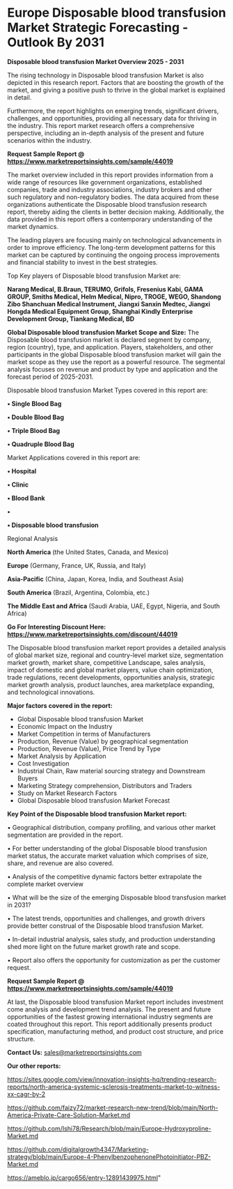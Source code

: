 # Europe Disposable blood transfusion Market Strategic Forecasting - Outlook By 2031

<Strong> Disposable blood transfusion Market Overview 2025 - 2031</strong>

The rising technology in Disposable blood transfusion Market is also depicted in this research report. Factors that are boosting the growth of the market, and giving a positive push to thrive in the global market is explained in detail.

Furthermore, the report highlights on emerging trends, significant drivers, challenges, and opportunities, providing all necessary data for thriving in the industry. This report market research offers a comprehensive perspective, including an in-depth analysis of the present and future scenarios within the industry.

<strong>Request Sample Report @ <a href=https://www.marketreportsinsights.com/sample/44019>https://www.marketreportsinsights.com/sample/44019</a></strong>

The market overview included in this report provides information from a wide range of resources like government organizations, established companies, trade and industry associations, industry brokers and other such regulatory and non-regulatory bodies. The data acquired from these organizations authenticate the Disposable blood transfusion research report, thereby aiding the clients in better decision making. Additionally, the data provided in this report offers a contemporary understanding of the market dynamics.

The leading players are focusing mainly on technological advancements in order to improve efficiency. The long-term development patterns for this market can be captured by continuing the ongoing process improvements and financial stability to invest in the best strategies.

Top Key players of Disposable blood transfusion Market are:

<strong>Narang Medical, B.Braun, TERUMO, Grifols, Fresenius Kabi, GAMA GROUP, Smiths Medical, Helm Medical, Nipro, TROGE, WEGO, Shandong Zibo Shanchuan Medical Instrument, Jiangxi Sanxin Medtec, Jiangxi Hongda Medical Equipment Group, Shanghai Kindly Enterprise Development Group, Tiankang Medical, BD</strong>

<strong><b>Global Disposable blood transfusion Market Scope and Size:</b></strong>
The Disposable blood transfusion market is declared segment by company, region (country), type, and application. Players, stakeholders, and other participants in the global Disposable blood transfusion market will gain the market scope as they use the report as a powerful resource. The segmental analysis focuses on revenue and product by type and application and the forecast period of 2025-2031.

Disposable blood transfusion Market Types covered in this report are:

<strong>•  Single Blood Bag

•  Double Blood Bag

•  Triple Blood Bag

•  Quadruple Blood Bag</strong>

Market Applications covered in this report are:

<strong>•  Hospital

•  Clinic

•  Blood Bank

•  

•  Disposable blood transfusion</strong> 

Regional Analysis

<strong>North America</strong> (the United States, Canada, and Mexico)

<strong>Europe</strong> (Germany, France, UK, Russia, and Italy)

<strong>Asia-Pacific</strong> (China, Japan, Korea, India, and Southeast Asia)

<strong>South America</strong> (Brazil, Argentina, Colombia, etc.)

<strong>The Middle East and Africa</strong> (Saudi Arabia, UAE, Egypt, Nigeria, and South Africa)

<strong>Go For Interesting Discount Here: <a href=https://www.marketreportsinsights.com/discount/44019>https://www.marketreportsinsights.com/discount/44019</a></strong>

The Disposable blood transfusion market report provides a detailed analysis of global market size, regional and country-level market size, segmentation market growth, market share, competitive Landscape, sales analysis, impact of domestic and global market players, value chain optimization, trade regulations, recent developments, opportunities analysis, strategic market growth analysis, product launches, area marketplace expanding, and technological innovations.

<strong><b>Major factors covered in the report:</b></strong>
<ul>
  <li>Global Disposable blood transfusion Market </li>
  <li>Economic Impact on the Industry</li>
  <li>Market Competition in terms of Manufacturers</li>
  <li>Production, Revenue (Value) by geographical segmentation</li>
  <li>Production, Revenue (Value), Price Trend by Type</li>
  <li>Market Analysis by Application</li>
  <li>Cost Investigation</li>
  <li>Industrial Chain, Raw material sourcing strategy and Downstream Buyers</li>
  <li>Marketing Strategy comprehension, Distributors and Traders</li>
  <li>Study on Market Research Factors</li>
  <li>Global Disposable blood transfusion Market Forecast</li>
</ul>

<strong><b>Key Point of the Disposable blood transfusion Market report:</b></strong>

• Geographical distribution, company profiling, and various other market segmentation are provided in the report.

• For better understanding of the global Disposable blood transfusion market status, the accurate market valuation which comprises of size, share, and revenue are also covered.

• Analysis of the competitive dynamic factors better extrapolate the complete market overview

• What will be the size of the emerging Disposable blood transfusion market in 2031?

• The latest trends, opportunities and challenges, and growth drivers provide better construal of the Disposable blood transfusion Market.

• In-detail industrial analysis, sales study, and production understanding shed more light on the future market growth rate and scope.

• Report also offers the opportunity for customization as per the customer request.

<strong>Request Sample Report @ <a href=https://www.marketreportsinsights.com/sample/44019>https://www.marketreportsinsights.com/sample/44019</a></strong>

At last, the Disposable blood transfusion Market report includes investment come analysis and development trend analysis. The present and future opportunities of the fastest growing international industry segments are coated throughout this report. This report additionally presents product specification, manufacturing method, and product cost structure, and price structure.

<strong>Contact Us:</strong>
sales@marketreportsinsights.com

<strong>Our other reports:</strong>

<a href=https://sites.google.com/view/innovation-insights-hq/trending-research-reports/north-america-systemic-sclerosis-treatments-market-to-witness-xx-cagr-by-2>https://sites.google.com/view/innovation-insights-hq/trending-research-reports/north-america-systemic-sclerosis-treatments-market-to-witness-xx-cagr-by-2</a>

<a href=https://github.com/faizy72/market-research-new-trend/blob/main/North-America-Private-Care-Solution-Market.md>https://github.com/faizy72/market-research-new-trend/blob/main/North-America-Private-Care-Solution-Market.md</a>

<a href=https://github.com/Ishi78/Research/blob/main/Europe-Hydroxyproline-Market.md>https://github.com/Ishi78/Research/blob/main/Europe-Hydroxyproline-Market.md</a>

<a href=https://github.com/digitalgrowth4347/Marketing-strategy/blob/main/Europe-4-PhenylbenzophenonePhotoinitiator-PBZ-Market.md>https://github.com/digitalgrowth4347/Marketing-strategy/blob/main/Europe-4-PhenylbenzophenonePhotoinitiator-PBZ-Market.md</a>

<a href=https://ameblo.jp/cargo656/entry-12891439975.html>https://ameblo.jp/cargo656/entry-12891439975.html</a>"
